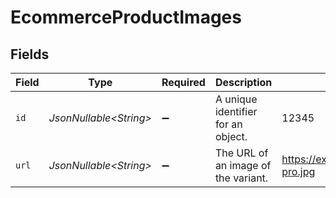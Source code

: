 # EcommerceProductImages


## Fields

| Field                               | Type                                | Required                            | Description                         | Example                             |
| ----------------------------------- | ----------------------------------- | ----------------------------------- | ----------------------------------- | ----------------------------------- |
| `id`                                | *JsonNullable\<String>*             | :heavy_minus_sign:                  | A unique identifier for an object.  | 12345                               |
| `url`                               | *JsonNullable\<String>*             | :heavy_minus_sign:                  | The URL of an image of the variant. | https://example.com/macbook-pro.jpg |